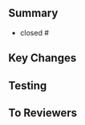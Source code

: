 ## Summary
<!-- 해당 PR에 어떤 작업이 포함됐는지 요약해주세요 -->
<!-- merge시 관련 이슈가 자동으로 close 되도록 이슈 번호를 작성해주세요 -->
- closed #

## Key Changes
<!-- 주요 변경 사항을 기재해주세요 -->

## Testing
<!-- 해당 작업이 성공된 것을 확인할 수 있는 방법을 기재해주세요 -->
<!-- 전/후 스크린샷을 첨부하기도 합니다 -->

## To Reviewers
<!-- 리뷰어에게 전달하거나 논의하고 싶은 내용을 기재해주세요 -->
